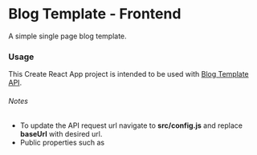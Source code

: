 # Blog Template - Frontend
A simple single page blog template. 

### Usage
This Create React App project is intended to be used with [Blog Template API](http://github.com/benjduff/blog-template-api). 

###### Notes
* To update the API request url navigate to **src/config.js** and replace **baseUrl** with desired url.
* Public properties such as <Title>, <Head> and favicon.ico can be updated from the **Public** directory.
* Individually styled components are styled directly inside the components .js file using *styled-components*. Shared component styles are edited from **styles/globalStyles.js**.
* This project was intended to utilize functional components and hooks as much as possible.

### Why did you create this?
The technical purpose of this project was to improve my skills as a full stack developer and get familiar with react hooks. React development is in high demand and this seemed like the perfect project to maximise the use of hooks and hooks only. On a personal note I wanted somewhere to write my thoughts as they pop into my head while I'm developing other projects. Running this blog template on a local server allows me to keep track of, catagorise and edit any random thoughts I have that aren't interesting enough to make it into Trello or my todo list.

### Frameworks used
* axios
* react
* react-dom
* react-dropdown
* react-router-dom
* react-scripts
* react-select
* react-toastify
* styled-components
* universal-cookie

### Contributions
If you would like to add a feature please feel free to submit a pull request.

### License
[MIT](https://github.com/benjduff/blog-template-frontend/blob/master/LICENSE)



